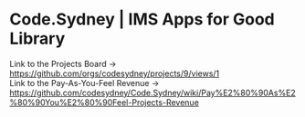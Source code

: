 # Code.Sydney | IMS Apps for Good Library

Link to the Projects Board -> https://github.com/orgs/codesydney/projects/9/views/1
<br/>
Link to the Pay-As-You-Feel Revenue -> https://github.com/codesydney/Code.Sydney/wiki/Pay%E2%80%90As%E2%80%90You%E2%80%90Feel-Projects-Revenue
